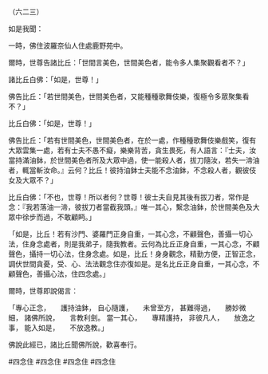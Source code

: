 （六二三）

如是我聞：

一時，佛住波羅奈仙人住處鹿野苑中。

爾時，世尊告諸比丘：「世間言美色，世間美色者，能令多人集聚觀看者不？」

諸比丘白佛：「如是，世尊！」

佛告比丘：「若世間美色，世間美色者，又能種種歌舞伎樂，復極令多眾聚集看不？」

比丘白佛：「如是，世尊！」

佛告比丘：「若有世間美色，世間美色者，在於一處，作種種歌舞伎樂戲笑，復有大眾雲集一處，若有士夫不愚不癡，樂樂背苦，貪生畏死，有人語言：『士夫，汝當持滿油鉢，於世間美色者所及大眾中過，使一能殺人者，拔刀隨汝，若失一渧油者，輒當斬汝命。』云何？比丘！彼持油鉢士夫能不念油鉢，不念殺人者，觀彼伎女及大眾不？」

比丘白佛：「不也，世尊！所以者何？世尊！彼士夫自見其後有拔刀者，常作是念：『我若落油一渧，彼拔刀者當截我頭。』唯一其心，繫念油鉢，於世間美色及大眾中徐步而過，不敢顧眄。」

「如是，比丘！若有沙門、婆羅門正身自重，一其心念，不顧聲色，善攝一切心法，住身念處者，則是我弟子，隨我教者。云何為比丘正身自重，一其心念，不顧聲色，攝持一切心法，住身念處。如是，比丘！身身觀念，精勤方便，正智正念，調伏世間貪憂，受、心、法法觀念住亦復如是。是名比丘正身自重，一其心念，不顧聲色，善攝心法，住四念處。」

爾時，世尊即說偈言：

「專心正念，　　護持油鉢，
自心隨護，　　未曾至方，
甚難得過，　　勝妙微細，
諸佛所說，　　言教利劍。
當一其心，　　專精護持，
非彼凡人，　　放逸之事，
能入如是，　　不放逸教。」

佛說此經已，諸比丘聞佛所說，歡喜奉行。



#四念住
#四念住
#四念住
#四念住
